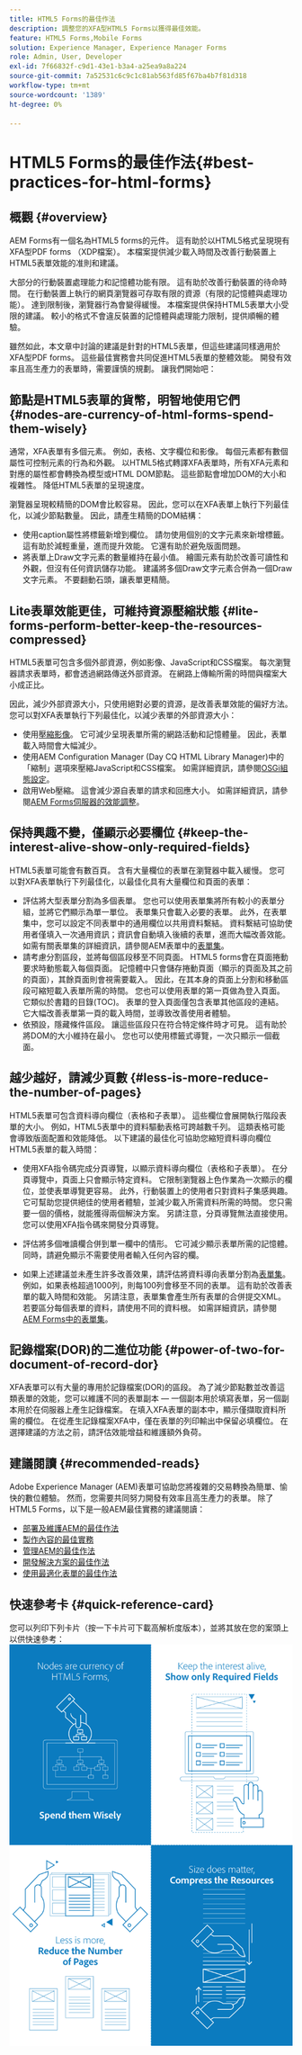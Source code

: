 ```yaml
---
title: HTML5 Forms的最佳作法
description: 調整您的XFA型HTML5 Forms以獲得最佳效能。
feature: HTML5 Forms,Mobile Forms
solution: Experience Manager, Experience Manager Forms
role: Admin, User, Developer
exl-id: 7f66832f-c9d1-43e1-b3a4-a25ea9a8a224
source-git-commit: 7a52531c6c9c1c81ab563fd85f67ba4b7f81d318
workflow-type: tm+mt
source-wordcount: '1389'
ht-degree: 0%

---
```


# HTML5 Forms的最佳作法{#best-practices-for-html-forms}

## 概觀 {#overview}

AEM Forms有一個名為HTML5 forms的元件。 這有助於以HTML5格式呈現現有XFA型PDF forms （XDP檔案）。 本檔案提供減少載入時間及改善行動裝置上HTML5表單效能的准則和建議。

大部分的行動裝置處理能力和記憶體功能有限。 這有助於改善行動裝置的待命時間。 在行動裝置上執行的網頁瀏覽器可存取有限的資源（有限的記憶體與處理功能）。 達到限制後，瀏覽器行為會變得緩慢。 本檔案提供保持HTML5表單大小受限的建議。 較小的格式不會違反裝置的記憶體與處理能力限制，提供順暢的體驗。

雖然如此，本文章中討論的建議是針對的HTML5表單，但這些建議同樣適用於XFA型PDF forms。 這些最佳實務會共同促進HTML5表單的整體效能。 開發有效率且高生產力的表單時，需要謹慎的規劃。 讓我們開始吧：

## 節點是HTML5表單的貨幣，明智地使用它們 {#nodes-are-currency-of-html-forms-spend-them-wisely}

通常，XFA表單有多個元素。 例如，表格、文字欄位和影像。 每個元素都有數個屬性可控制元素的行為和外觀。 以HTML5格式轉譯XFA表單時，所有XFA元素和對應的屬性都會轉換為模型或HTML DOM節點。 這些節點會增加DOM的大小和複雜性。 降低HTML5表單的呈現速度。

瀏覽器呈現較精簡的DOM會比較容易。 因此，您可以在XFA表單上執行下列最佳化，以減少節點數量。 因此，請產生精簡的DOM結構：

* 使用caption屬性將標籤新增到欄位。 請勿使用個別的文字元素來新增標籤。 這有助於減輕重量，進而提升效能。 它還有助於避免版面問題。
* 將表單上Draw文字元素的數量維持在最小值。 繪圖元素有助於改善可讀性和外觀，但沒有任何資訊儲存功能。 建議將多個Draw文字元素合併為一個Draw文字元素。 不要翻動石頭，讓表單更精簡。

## Lite表單效能更佳，可維持資源壓縮狀態 {#lite-forms-perform-better-keep-the-resources-compressed}

HTML5表單可包含多個外部資源，例如影像、JavaScript和CSS檔案。 每次瀏覽器請求表單時，都會透過網路傳送外部資源。 在網路上傳輸所需的時間與檔案大小成正比。

因此，減少外部資源大小，只使用絕對必要的資源，是改善表單效能的偏好方法。 您可以對XFA表單執行下列最佳化，以減少表單的外部資源大小：

* 使用[壓縮影像](/help/assets/best-practices-for-optimizing-the-quality-of-your-images.md)。 它可減少呈現表單所需的網路活動和記憶體量。 因此，表單載入時間會大幅減少。
* 使用AEM Configuration Manager (Day CQ HTML Library Manager)中的「縮制」選項來壓縮JavaScript和CSS檔案。 如需詳細資訊，請參閱[OSGi組態設定](/help/sites-deploying/osgi-configuration-settings.md)。
* 啟用Web壓縮。 這會減少源自表單的請求和回應大小。 如需詳細資訊，請參閱[AEM Forms伺服器的效能調整](https://helpx.adobe.com/tw/aem-forms/6-3/performance-tuning-aem-forms.html)。

## 保持興趣不變，僅顯示必要欄位  {#keep-the-interest-alive-show-only-required-fields}

HTML5表單可能會有數百頁。 含有大量欄位的表單在瀏覽器中載入緩慢。 您可以對XFA表單執行下列最佳化，以最佳化具有大量欄位和頁面的表單：

* 評估將大型表單分割為多個表單。 您也可以使用表單集將所有較小的表單分組，並將它們顯示為單一單位。 表單集只會載入必要的表單。 此外，在表單集中，您可以設定不同表單中的通用欄位以共用資料繫結。 資料繫結可協助使用者僅填入一次通用資訊；資訊會自動填入後續的表單，進而大幅改善效能。 如需有關表單集的詳細資訊，請參閱AEM表單中的[表單集](https://helpx.adobe.com/tw/aem-forms/6-3/formset-in-aem-forms.html)。
* 請考慮分割區段，並將每個區段移至不同頁面。 HTML5 forms會在頁面捲動要求時動態載入每個頁面。 記憶體中只會儲存捲動頁面（顯示的頁面及其之前的頁面），其餘頁面則會視需要載入。 因此，在其本身的頁面上分割和移動區段可縮短載入表單所需的時間。 您也可以使用表單的第一頁做為登入頁面。 它類似於書籍的目錄(TOC)。 表單的登入頁面僅包含表單其他區段的連結。 它大幅改善表單第一頁的載入時間，並導致改善使用者體驗。
* 依預設，隱藏條件區段。 讓這些區段只在符合特定條件時才可見。 這有助於將DOM的大小維持在最小。 您也可以使用標籤式導覽，一次只顯示一個截面。

## 越少越好，請減少頁數 {#less-is-more-reduce-the-number-of-pages}

HTML5表單可包含資料導向欄位（表格和子表單）。 這些欄位會展開執行階段表單的大小。 例如，HTML5表單中的資料驅動表格可跨越數千列。 這類表格可能會導致版面配置和效能降低。 以下建議的最佳化可協助您縮短資料導向欄位HTML5表單的載入時間：

* 使用XFA指令碼完成分頁導覽，以顯示資料導向欄位（表格和子表單）。 在分頁導覽中，頁面上只會顯示特定資料。 它限制瀏覽器上色作業為一次顯示的欄位，並使表單導覽更容易。 此外，行動裝置上的使用者只對資料子集感興趣。 它可幫助您提供絕佳的使用者體驗，並減少載入所需資料所需的時間。 您只需要一個的價格，就能獲得兩個解決方案。  另請注意，分頁導覽無法直接使用。 您可以使用XFA指令碼來開發分頁導覽。

* 評估將多個唯讀欄合併到單一欄中的情形。 它可減少顯示表單所需的記憶體。 同時，請避免顯示不需要使用者輸入任何內容的欄。
* 如果上述建議並未產生許多改善效果，請評估將資料導向表單分割為[表單集](https://helpx.adobe.com/tw/aem-forms/6-3/formset-in-aem-forms.html)。 例如，如果表格超過1000列，則每100列會移至不同的表單。 這有助於改善表單的載入時間和效能。  另請注意，表單集會產生所有表單的合併提交XML。 若要區分每個表單的資料，請使用不同的資料根。 如需詳細資訊，請參閱[AEM Forms中的表單集](https://helpx.adobe.com/tw/aem-forms/6-3/formset-in-aem-forms.html)。

## 記錄檔案(DOR)的二進位功能 {#power-of-two-for-document-of-record-dor}

XFA表單可以有大量的專用於記錄檔案(DOR)的區段。 為了減少節點數並改善這類表單的效能，您可以維護不同的表單副本 — 一個副本用於填寫表單，另一個副本用於在伺服器上產生記錄檔案。 在填入XFA表單的副本中，顯示僅擷取資料所需的欄位。 在從產生記錄檔案XFA中，僅在表單的列印輸出中保留必填欄位。 在選擇建議的方法之前，請評估效能增益和維護額外負荷。

## 建議閱讀  {#recommended-reads}

Adobe Experience Manager (AEM)表單可協助您將複雜的交易轉換為簡單、愉快的數位體驗。 然而，您需要共同努力開發有效率且高生產力的表單。 除了HTML5 Forms，以下是一般AEM最佳實務的建議閱讀：

* [部署及維護AEM的最佳作法](/help/sites-deploying/best-practices.md)
* [製作內容的最佳實務](/help/sites-authoring/best-practices.md)
* [管理AEM的最佳作法](/help/sites-administering/administer-best-practices.md)
* [開發解決方案的最佳作法](/help/sites-developing/best-practices.md)
* [使用最適化表單的最佳作法](/help/forms/using/adaptive-forms-best-practices.md)

## 快速參考卡 {#quick-reference-card}

您可以列印下列卡片（按一下卡片可下載高解析度版本），並將其放在您的案頭上以供快速參考：
[![HTML5 Forms最佳作法快速參考卡](do-not-localize/best-practices_reference_card.png)](assets/html5_forms_best_practices_reference_card.pdf)
